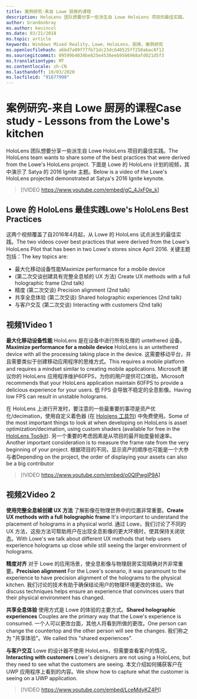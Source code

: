 ```yaml
---
title: 案例研究-来自 Lowe 厨房的课程
description: HoloLens 团队想要分享一些派生自 Lowe HoloLens 项目的最佳实践。
author: brandonbray
ms.author: kevincol
ms.date: 03/21/2018
ms.topic: article
keywords: Windows Mixed Reality，Lowe，HoloLens，厨房，案例研究
ms.openlocfilehash: a6bd7a09f77fb71dc23dc640525ff250abac8f12
ms.sourcegitcommit: 09599b4034be825e4536eeb9566968afd021d5f3
ms.translationtype: MT
ms.contentlocale: zh-CN
ms.lasthandoff: 10/03/2020
ms.locfileid: "91677990"
---
```

# <a name="case-study---lessons-from-the-lowes-kitchen"></a><span data-ttu-id="cee43-104">案例研究-来自 Lowe 厨房的课程</span><span class="sxs-lookup"><span data-stu-id="cee43-104">Case study - Lessons from the Lowe's kitchen</span></span>

<span data-ttu-id="cee43-105">HoloLens 团队想要分享一些派生自 Lowe HoloLens 项目的最佳实践。</span><span class="sxs-lookup"><span data-stu-id="cee43-105">The HoloLens team wants to share some of the best practices that were derived from the Lowe's HoloLens project.</span></span> <span data-ttu-id="cee43-106">下面是 Lowe 的 HoloLens 计划的视频，其中演示了 Satya 的 2016 Ignite 主题。</span><span class="sxs-lookup"><span data-stu-id="cee43-106">Below is a video of the Lowe's HoloLens projected demonstrated at Satya's 2016 Ignite keynote.</span></span>
<br>
>[!VIDEO https://www.youtube.com/embed/gC_4JxF0e_k]

## <a name="lowes-hololens-best-practices"></a><span data-ttu-id="cee43-107">Lowe 的 HoloLens 最佳实践</span><span class="sxs-lookup"><span data-stu-id="cee43-107">Lowe's HoloLens Best Practices</span></span>

<span data-ttu-id="cee43-108">这两个视频覆盖了自2016年4月起，从 Lowe 的 HoloLens 试点派生的最佳实践。</span><span class="sxs-lookup"><span data-stu-id="cee43-108">The two videos cover best practices that were derived from the Lowe's HoloLens Pilot that has been in two Lowe's stores since April 2016.</span></span> <span data-ttu-id="cee43-109">关键主题包括：</span><span class="sxs-lookup"><span data-stu-id="cee43-109">The key topics are:</span></span>
* <span data-ttu-id="cee43-110">最大化移动设备性能</span><span class="sxs-lookup"><span data-stu-id="cee43-110">Maximize performance for a mobile device</span></span>
* <span data-ttu-id="cee43-111"> (第二次交谈创建具有完整全息帧的 UX 方法) </span><span class="sxs-lookup"><span data-stu-id="cee43-111">Create UX methods with a full holographic frame (2nd talk)</span></span>
* <span data-ttu-id="cee43-112">精度 (第二次交谈) </span><span class="sxs-lookup"><span data-stu-id="cee43-112">Precision alignment (2nd talk)</span></span>
* <span data-ttu-id="cee43-113">共享全息体验 (第二次交谈) </span><span class="sxs-lookup"><span data-stu-id="cee43-113">Shared holographic experiences (2nd talk)</span></span>
* <span data-ttu-id="cee43-114">与客户交互 (第二次交谈) </span><span class="sxs-lookup"><span data-stu-id="cee43-114">Interacting with customers (2nd talk)</span></span>

## <a name="video-1"></a><span data-ttu-id="cee43-115">视频1</span><span class="sxs-lookup"><span data-stu-id="cee43-115">Video 1</span></span>

<span data-ttu-id="cee43-116">**最大化移动设备性能** HoloLens 是在设备中进行所有处理的 untethered 设备。</span><span class="sxs-lookup"><span data-stu-id="cee43-116">**Maximize performance for a mobile device** HoloLens is an untethered device with all the processing taking place in the device.</span></span> <span data-ttu-id="cee43-117">这需要移动平台，并且需要类似于创建移动应用程序的思维方式。</span><span class="sxs-lookup"><span data-stu-id="cee43-117">This requires a mobile platform and requires a mindset similar to creating mobile applications.</span></span> <span data-ttu-id="cee43-118">Microsoft 建议你的 HoloLens 应用程序维护60FPS，为你的用户提供可口体验。</span><span class="sxs-lookup"><span data-stu-id="cee43-118">Microsoft recommends that your HoloLens application maintain 60FPS to provide a delicious experience for your users.</span></span> <span data-ttu-id="cee43-119">低 FPS 会导致不稳定的全息影像。</span><span class="sxs-lookup"><span data-stu-id="cee43-119">Having low FPS can result in unstable holograms.</span></span>

<span data-ttu-id="cee43-120">在 HoloLens 上进行开发时，要注意的一些最重要的事项是资产优化/decimation，使用自定义着色器 (在 [Hololens 工具包](https://github.com/Microsoft/HoloToolkit-Unity)) 中免费使用。</span><span class="sxs-lookup"><span data-stu-id="cee43-120">Some of the most important things to look at when developing on HoloLens is asset optimization/decimation, using custom shaders (available for free in the [HoloLens Toolkit](https://github.com/Microsoft/HoloToolkit-Unity)).</span></span> <span data-ttu-id="cee43-121">另一个重要的考虑因素是从项目的最开始度量帧速率。</span><span class="sxs-lookup"><span data-stu-id="cee43-121">Another important consideration is to measure the frame rate from the very beginning of your project.</span></span> <span data-ttu-id="cee43-122">根据项目的不同，显示资产的顺序也可能是一个大参与者</span><span class="sxs-lookup"><span data-stu-id="cee43-122">Depending on the project, the order of displaying your assets can also be a big contributor</span></span>
<br>
>[!VIDEO https://www.youtube.com/embed/o0QIPwgiP9A]

## <a name="video-2"></a><span data-ttu-id="cee43-123">视频2</span><span class="sxs-lookup"><span data-stu-id="cee43-123">Video 2</span></span>

<span data-ttu-id="cee43-124">**使用完整全息帧创建 UX 方法** 了解影像在物理世界中的位置非常重要。</span><span class="sxs-lookup"><span data-stu-id="cee43-124">**Create UX methods with a full holographic frame** It's important to understand the placement of holograms in a physical world.</span></span> <span data-ttu-id="cee43-125">通过 Lowe，我们讨论了不同的 UX 方法，这些方法可帮助用户在出现全息影像的更大环境时，使其保持关闭状态。</span><span class="sxs-lookup"><span data-stu-id="cee43-125">With Lowe's we talk about different UX methods that help users experience holograms up close while still seeing the larger environment of holograms.</span></span>

<span data-ttu-id="cee43-126">**精度对齐** 对于 Lowe 的应用场景，使全息影像与物理厨房实现精确对齐非常重要。</span><span class="sxs-lookup"><span data-stu-id="cee43-126">**Precision alignment** For the Lowe's scenario, it was paramount to the experience to have precision alignment of the holograms to the physical kitchen.</span></span> <span data-ttu-id="cee43-127">我们讨论的技术有助于确保结论用户的物理环境更改的体验。</span><span class="sxs-lookup"><span data-stu-id="cee43-127">We discuss techniques helps ensure an experience that convinces users that their physical environment has changed.</span></span>

<span data-ttu-id="cee43-128">**共享全息体验** 使用方式是 Lowe 的体验的主要方式。</span><span class="sxs-lookup"><span data-stu-id="cee43-128">**Shared holographic experiences** Couples are the primary way that the Lowe's experience is consumed.</span></span> <span data-ttu-id="cee43-129">一个人可以更改台面，其他人将看到所做的更改。</span><span class="sxs-lookup"><span data-stu-id="cee43-129">One person can change the countertop and the other person will see the changes.</span></span> <span data-ttu-id="cee43-130">我们称之为 "共享体验"。</span><span class="sxs-lookup"><span data-stu-id="cee43-130">We called this "shared experiences".</span></span>

<span data-ttu-id="cee43-131">**与客户交互** Lowe 的设计器不使用 HoloLens，但需要查看客户的情况。</span><span class="sxs-lookup"><span data-stu-id="cee43-131">**Interacting with customers** Lowe's designers are not using a HoloLens, but they need to see what the customers are seeing.</span></span> <span data-ttu-id="cee43-132">本文介绍如何捕获客户在 UWP 应用程序上看到的内容。</span><span class="sxs-lookup"><span data-stu-id="cee43-132">We show how to capture what the customer is seeing on a UWP application.</span></span>
<br>
>[!VIDEO https://www.youtube.com/embed/LceMdyKZ4PI]
